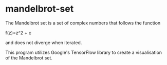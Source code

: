 # mandelbrot-set
The Mandelbrot set is a set of complex numbers that follows the function

f(z)=z^2 + c 

and does not diverge when iterated. 

This program utilizes Google's TensorFlow library to create a visualisation of the Mandelbrot set.